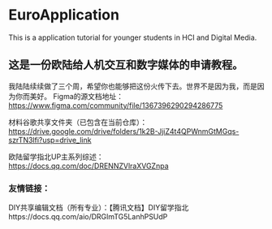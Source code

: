 # EuroApplication
This is a application tutorial for younger students in HCI and Digital Media.
## 这是一份欧陆给人机交互和数字媒体的申请教程。
我陆陆续续做了三个周，希望你也能够把这份火传下去。世界不是因为我，而是因为你而美好。
Figma的源文档地址：
https://www.figma.com/community/file/1367396290294286775

材料谷歌共享文件夹（已包含在当前仓库）：
https://drive.google.com/drive/folders/1k2B-JjiZ4t4QPWnmGtMGqs-szrTN3lfi?usp=drive_link

欧陆留学指北UP主系列综述：
https://docs.qq.com/doc/DRENNZVlraXVGZnpa

### 友情链接：
DIY共享编辑文档（所有专业）：【腾讯文档】DIY留学指北https://docs.qq.com/aio/DRGlmTG5LanhPSUdP
